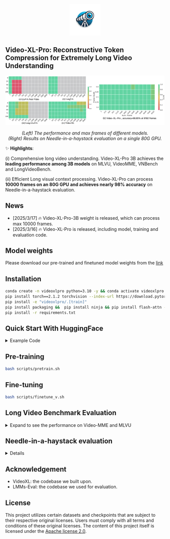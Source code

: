 <p align="center">
    <img src="./assets/logo.jpg" width="100">
</p>



## Video-XL-Pro: Reconstructive Token Compression for Extremely Long Video Understanding
<!-- <p align="center">
    🌐 <a href="https://www.xiaohongshu.com/discovery/item/67172f5d0000000024017704?source=webshare&xhsshare=pc_web&xsec_token=GBL17lee3zbjumPCcki1x6IL0okkah9Lp3XX_IzlJwO4I=&xsec_source=pc_share" target="_blank">Blog</a> | 📃 <a href="https://arxiv.org/pdf/2409.14485" target="_blank">Paper</a> | 🤗 <a href="https://huggingface.co/sy1998/Video_XL" target="_blank">Model</a> |  🤗 <a href="https://huggingface.co/datasets/sy1998/Video_XL_Training/tree/main" target="_blank">Data</a> |  🎥 <a href="" target="_blank">Demo</a>

</p> -->

<p align="center">
    <img src="./assets/needle.png" width="800">
</p>
<p align="center"><em>(Left) The performance and max frames of different models.<br>(Right) Results on Needle-in-a-haystack evaluation on a single 80G GPU.
    </em></p>



✨ **Highlights**:

(i) Comprehensive long video understanding. Video-XL-Pro 3B achieves the **leading performance among 3B models** on MLVU, VideoMME, VNBench and LongVideoBench.

(ii) Efficient Long visual context processing. Video-XL-Pro can process **10000 frames on an 80G GPU and achieves nearly 98% accuracy** on Needle-in-a-haystack evaluation.


## News


- [2025/3/17] 🔥 Video-XL-Pro-3B weight is released, which can process max 10000 frames.
- [2025/3/16] 🔥 Video-XL-Pro is released,  including model, training and evaluation code.

## Model weights
Please download our pre-trained and finetuned model weights from the [link](https://huggingface.co/lxr2003/Video-XL-Pro-3B) 
  
## Installation 
```bash
conda create -n videoxlpro python=3.10 -y && conda activate videoxlpro
pip install torch==2.1.2 torchvision --index-url https://download.pytorch.org/whl/cu118
pip install -e "videoxlpro/.[train]"
pip install packaging &&  pip install ninja && pip install flash-attn --no-build-isolation --no-cache-dir
pip install -r requirements.txt
```

## Quick Start With HuggingFace

<details>
    <summary>Example Code</summary>
    
```python
from videoxlpro.videoxlpro.model.builder import load_pretrained_model
from videoxlpro.videoxlpro.mm_utils import tokenizer_image_token, process_images,transform_input_id
from videoxlpro.videoxlpro.constants import IMAGE_TOKEN_INDEX
from PIL import Image
from decord import VideoReader, cpu
import torch
import numpy as np
import matplotlib.pyplot as plt
import os
import cv2

# fix seed
torch.manual_seed(0)

model_path="/share/LXRlxr0_0/Video-XL-Pro-3B"
video_path="/share/junjie/code/videofactory/Evaluation_LVBench/MLVU_Test/video/test_sports_7.mp4"


max_frames_num = 128
gen_kwargs = {"do_sample": True, "temperature": 0.01, "top_p": 0.001, "num_beams": 1, "use_cache": True, "max_new_tokens": 128}
tokenizer, model, image_processor, _ = load_pretrained_model(model_path, None, "llava_qwen", device_map="cuda:0")

prompt = "<|im_start|>system\nYou are a helpful assistant.<|im_end|>\n<|im_start|>user\n<image>\nDescribe this video,<|im_end|>\n<|im_start|>assistant\n"

input_ids = tokenizer_image_token(prompt, tokenizer, IMAGE_TOKEN_INDEX, return_tensors="pt").unsqueeze(0).to(model.device)

vr = VideoReader(video_path, ctx=cpu(0))

total_frame_num = len(vr)

uniform_sampled_frames = np.linspace(0, total_frame_num - 1, max_frames_num, dtype=int)

frame_idx = uniform_sampled_frames.tolist()

frames = vr.get_batch(frame_idx).asnumpy()


video_tensor = image_processor.preprocess(frames, return_tensors="pt")["pixel_values"].to(model.device, dtype=torch.float16)


with torch.inference_mode():
    output_ids = model.generate(input_ids, images=[video_tensor],  modalities=["video"], **gen_kwargs)
    
ind=torch.where(output_ids[0] == 198)[0][-1]
output_ids= output_ids[:,ind+1:]

outputs = tokenizer.batch_decode(output_ids, skip_special_tokens=True)[0].strip()

print(outputs)
```
</details>

## Pre-training 
```bash
bash scripts/pretrain.sh
```

## Fine-tuning

```bash
bash scripts/finetune_v.sh
```

## Long Video Benchmark Evaluation

<details>
<summary>Expand to see the performance on Video-MME and MLVU</summary>
<IMG src="./assets/videomme.png"/>
</details>

## Needle-in-a-haystack evaluation

<details>
<IMG src="./assets/needle.png"/>
</details>

<!-- ## Citation
If you find this repository useful, please consider giving a star :star: and citation

```
@article{shu2024video,
  title={Video-XL: Extra-Long Vision Language Model for Hour-Scale Video Understanding},
  author={Shu, Yan and Zhang, Peitian and Liu, Zheng and Qin, Minghao and Zhou, Junjie and Huang, Tiejun and Zhao, Bo},
  journal={arXiv preprint arXiv:2409.14485},
  year={2024}
}
``` -->

## Acknowledgement
- VideoXL: the codebase we built upon. 
- LMMs-Eval: the codebase we used for evaluation.

## License
This project utilizes certain datasets and checkpoints that are subject to their respective original licenses. Users must comply with all terms and conditions of these original licenses.
The content of this project itself is licensed under the [Apache license 2.0](./LICENSE).




